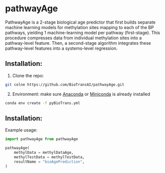 # pathwayAge

PathwayAge is a 2-stage biological age predictor that first builds separate machine learning models for methylation sites mapping to each of the BP pathways, yielding 1 machine-learning model per pathway (first-stage). This procedure compresses data from individual methylation sites into a pathway-level feature. Then, a second-stage algorithm integrates these pathway-level features into a systems-level regression.
 
## Installation:

1. Clone the repo:
```bash
git colne https://github.com/BioTransAI/pathwayAge.git
```
2. Environment:
make sure [Anaconda](https://docs.anaconda.com/free/anaconda/install/) or [Miniconda](https://docs.conda.io/en/latest/miniconda.html) is already installed
```bash
conda env create -f pyBioTrans.yml
```

## Installation:
Example usage:
```python
import pathwayAge from pathwayAge

pathwayAge(
    methylData = methylDataAge,
    methylTestData = methylTestData,
    resultName = "bioAgePrediction",
)

```
